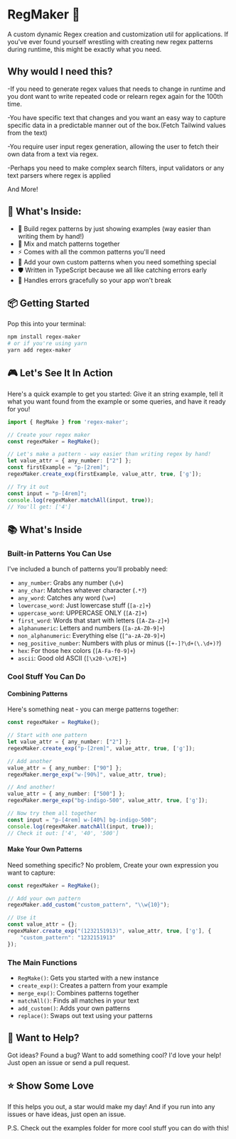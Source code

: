 # RegMaker 🎯
A custom dynamic Regex creation and customization util for applications.
If you've ever found yourself wrestling with creating new regex patterns during runtime, this might be exactly what you need.


## Why would I need this?
-If you need to generate regex values that needs to change in runtime and you dont want to write repeated code or relearn regex again for the 100th time.

-You have specific text that changes and you want an easy way to capture specific data in a predictable manner out of the box.(Fetch Tailwind values from the text)

-You require user input regex generation, allowing the user to fetch their own data from a text via regex.

-Perhaps you need to make complex search filters, input validators or any text parsers where regex is applied

And More!


## 🚀 What's Inside:
- 📝 Build regex patterns by just showing examples (way easier than writing them by hand!)
- 🔄 Mix and match patterns together
- ⚡ Comes with all the common patterns you'll need
- 🎨 Add your own custom patterns when you need something special
- 🛡️ Written in TypeScript because we all like catching errors early
- 💪 Handles errors gracefully so your app won't break

## 📦 Getting Started

Pop this into your terminal:

```bash
npm install regex-maker
# or if you're using yarn
yarn add regex-maker
```

## 🎮 Let's See It In Action

Here's a quick example to get you started:
Give it an string example, tell it what you want found from the example or some queries, and have it ready for you!

```typescript
import { RegMake } from 'regex-maker';

// Create your regex maker
const regexMaker = RegMake();

// Let's make a pattern - way easier than writing regex by hand!
let value_attr = { any_number: ["2"] };
const firstExample = "p-[2rem]";
regexMaker.create_exp(firstExample, value_attr, true, ['g']);

// Try it out
const input = "p-[4rem]";
console.log(regexMaker.matchAll(input, true));
// You'll get: ['4']
```

## 📚 What's Inside

### Built-in Patterns You Can Use

I've included a bunch of patterns you'll probably need:

- `any_number`: Grabs any number (`\d+`)
- `any_char`: Matches whatever character (`.*?`)
- `any_word`: Catches any word (`\w+`)
- `lowercase_word`: Just lowercase stuff (`[a-z]+`)
- `uppercase_word`: UPPERCASE ONLY (`[A-Z]+`)
- `first_word`: Words that start with letters (`[A-Za-z]+`)
- `alphanumeric`: Letters and numbers (`[a-zA-Z0-9]+`)
- `non_alphanumeric`: Everything else (`[^a-zA-Z0-9]+`)
- `neg_positive_number`: Numbers with plus or minus (`[+-]?\d+(\.\d+)?`)
- `hex`: For those hex colors (`[A-Fa-f0-9]+`)
- `ascii`: Good old ASCII (`[\x20-\x7E]+`)

### Cool Stuff You Can Do

#### Combining Patterns

Here's something neat - you can merge patterns together:

```typescript
const regexMaker = RegMake();

// Start with one pattern
let value_attr = { any_number: ["2"] };
regexMaker.create_exp("p-[2rem]", value_attr, true, ['g']);

// Add another
value_attr = { any_number: ["90"] };
regexMaker.merge_exp("w-[90%]", value_attr, true);

// And another!
value_attr = { any_number: ["500"] };
regexMaker.merge_exp("bg-indigo-500", value_attr, true, ['g']);

// Now try them all together
const input = "p-[4rem] w-[40%] bg-indigo-500";
console.log(regexMaker.matchAll(input, true));
// Check it out: ['4', '40', '500']
```

#### Make Your Own Patterns

Need something specific? No problem, Create your own expression you want to capture:

```typescript
const regexMaker = RegMake();

// Add your own pattern
regexMaker.add_custom("custom_pattern", "\\w{10}");

// Use it
const value_attr = {};
regexMaker.create_exp("(1232151913)", value_attr, true, ['g'], {
    "custom_pattern": "1232151913"
});
```

### The Main Functions

- `RegMake()`: Gets you started with a new instance
- `create_exp()`: Creates a pattern from your example
- `merge_exp()`: Combines patterns together
- `matchAll()`: Finds all matches in your text
- `add_custom()`: Adds your own patterns
- `replace()`: Swaps out text using your patterns

## 🤝 Want to Help?

Got ideas? Found a bug? Want to add something cool? I'd love your help! Just open an issue or send a pull request.

## ⭐ Show Some Love

If this helps you out, a star would make my day! And if you run into any issues or have ideas, just open an issue.



P.S. Check out the examples folder for more cool stuff you can do with this!
